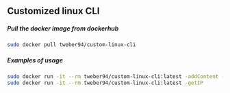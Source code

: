 ## Customized linux CLI

##### Pull the docker image from dockerhub

```bash
sudo docker pull tweber94/custom-linux-cli
```
##### Examples of usage

```bash
sudo docker run -it --rm tweber94/custom-linux-cli:latest -addContent -p "file.txt" -c "Blabla"
sudo docker run -it --rm tweber94/custom-linux-cli:latest -getIP
```
